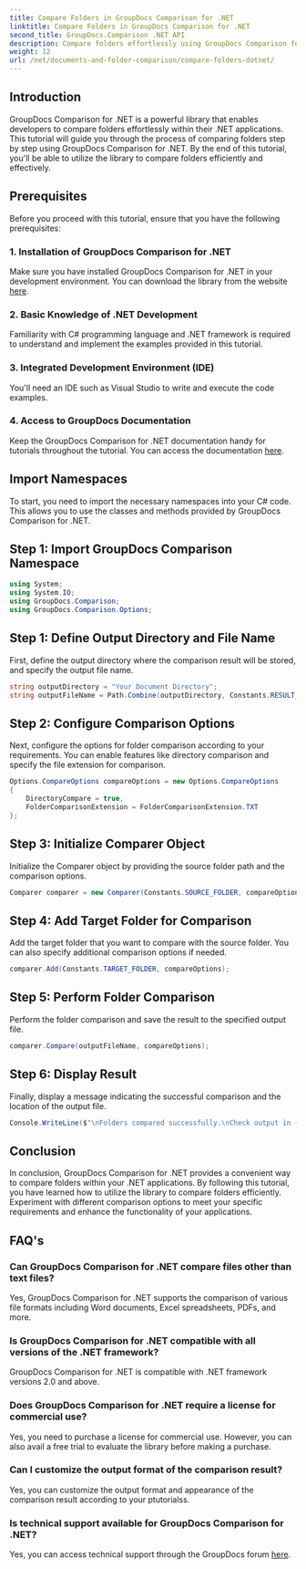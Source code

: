 ```yaml
---
title: Compare Folders in GroupDocs Comparison for .NET
linktitle: Compare Folders in GroupDocs Comparison for .NET
second_title: GroupDocs.Comparison .NET API
description: Compare folders effortlessly using GroupDocs Comparison for .NET. Follow our step-by-step for efficient folder comparison. Enhance your .NET applications.
weight: 12
url: /net/documents-and-folder-comparison/compare-folders-dotnet/
---
```

## Introduction
GroupDocs Comparison for .NET is a powerful library that enables developers to compare folders effortlessly within their .NET applications. This tutorial will guide you through the process of comparing folders step by step using GroupDocs Comparison for .NET. By the end of this tutorial, you'll be able to utilize the library to compare folders efficiently and effectively.
## Prerequisites
Before you proceed with this tutorial, ensure that you have the following prerequisites:
### 1. Installation of GroupDocs Comparison for .NET
Make sure you have installed GroupDocs Comparison for .NET in your development environment. You can download the library from the website [here](https://releases.groupdocs.com/comparison/net/).
### 2. Basic Knowledge of .NET Development
Familiarity with C# programming language and .NET framework is required to understand and implement the examples provided in this tutorial.
### 3. Integrated Development Environment (IDE)
You'll need an IDE such as Visual Studio to write and execute the code examples.
### 4. Access to GroupDocs Documentation
Keep the GroupDocs Comparison for .NET documentation handy for tutorials throughout the tutorial. You can access the documentation [here](https://tutorials.groupdocs.com/comparison/net/).

## Import Namespaces
To start, you need to import the necessary namespaces into your C# code. This allows you to use the classes and methods provided by GroupDocs Comparison for .NET.
## Step 1: Import GroupDocs Comparison Namespace
```csharp
using System;
using System.IO;
using GroupDocs.Comparison;
using GroupDocs.Comparison.Options;
```

## Step 1: Define Output Directory and File Name
First, define the output directory where the comparison result will be stored, and specify the output file name.
```csharp
string outputDirectory = "Your Document Directory";
string outputFileName = Path.Combine(outputDirectory, Constants.RESULT_FOLDER);
```
## Step 2: Configure Comparison Options
Next, configure the options for folder comparison according to your requirements. You can enable features like directory comparison and specify the file extension for comparison.
```csharp
Options.CompareOptions compareOptions = new Options.CompareOptions
{
    DirectoryCompare = true,
    FolderComparisonExtension = FolderComparisonExtension.TXT
};
```
## Step 3: Initialize Comparer Object
Initialize the Comparer object by providing the source folder path and the comparison options.
```csharp
Comparer comparer = new Comparer(Constants.SOURCE_FOLDER, compareOptions);
```
## Step 4: Add Target Folder for Comparison
Add the target folder that you want to compare with the source folder. You can also specify additional comparison options if needed.
```csharp
comparer.Add(Constants.TARGET_FOLDER, compareOptions);
```
## Step 5: Perform Folder Comparison
Perform the folder comparison and save the result to the specified output file.
```csharp
comparer.Compare(outputFileName, compareOptions);
```
## Step 6: Display Result
Finally, display a message indicating the successful comparison and the location of the output file.
```csharp
Console.WriteLine($"\nFolders compared successfully.\nCheck output in {Directory.GetCurrentDirectory()}.");
```

## Conclusion
In conclusion, GroupDocs Comparison for .NET provides a convenient way to compare folders within your .NET applications. By following this tutorial, you have learned how to utilize the library to compare folders efficiently. Experiment with different comparison options to meet your specific requirements and enhance the functionality of your applications.
## FAQ's
### Can GroupDocs Comparison for .NET compare files other than text files?
Yes, GroupDocs Comparison for .NET supports the comparison of various file formats including Word documents, Excel spreadsheets, PDFs, and more.
### Is GroupDocs Comparison for .NET compatible with all versions of the .NET framework?
GroupDocs Comparison for .NET is compatible with .NET framework versions 2.0 and above.
### Does GroupDocs Comparison for .NET require a license for commercial use?
Yes, you need to purchase a license for commercial use. However, you can also avail a free trial to evaluate the library before making a purchase.
### Can I customize the output format of the comparison result?
Yes, you can customize the output format and appearance of the comparison result according to your ptutorialss.
### Is technical support available for GroupDocs Comparison for .NET?
Yes, you can access technical support through the GroupDocs forum [here](https://forum.groupdocs.com/c/comparison/12).
